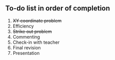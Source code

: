 To-do list in order of completion
-

1. ~~XY coordinate problem~~
2. Efficiency
3. ~~Strike out problem~~
4. Commenting
5. Check-in with teacher
6. Final revision
7. Presentation
